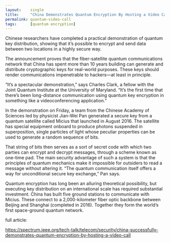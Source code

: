 ```yaml
---
layout:    single
title:     "China Demonstrates Quantum Encryption By Hosting a Video Call"
permalink: quantum-video-call
tags:      [quantum encryption]
---
```


Chinese researchers have completed a practical demonstration of quantum key distribution, showing that it’s possible to encrypt and send data between two locations in a highly secure way.

The announcement proves that the fiber-satellite quantum communications network that China has spent more than 10 years building can generate and distribute cryptographic keys for real-world purposes.
These keys should render communications impenetrable to hackers—at least in principle.

“It’s a spectacular demonstration,” says Charles Clark, a fellow with the Joint Quantum Institute at the University of Maryland. “It’s the first time that there’s been long-distance communication using quantum key encryption in something like a videoconferencing application.”

In the demonstration on Friday, a team from the Chinese Academy of Sciences led by physicist Jian-Wei Pan generated a secure key from a quantum satellite called Micius that launched in August 2016. The satellite has special equipment onboard to produce photons suspended in superposition, single particles of light whose peculiar properties can be used to generate a random sequence of bits.

That string of bits then serves as a sort of secret code with which two parties can encrypt and decrypt messages, through a scheme known as one-time pad. The main security advantage of such a system is that the principles of quantum mechanics make it impossible for outsiders to read a message without altering it. “The quantum communication itself offers a way for unconditional secure key exchange,” Pan says.

Quantum encryption has long been an alluring theoretical possibility, but executing key distribution on an international scale has required substantial investment. China has built five ground stations to communicate with Micius. These connect to a 2,000-kilometer fiber optic backbone between Beijing and Shanghai (completed in 2016). Together they form the world’s first space-ground quantum network.

full article:

https://spectrum.ieee.org/tech-talk/telecom/security/china-successfully-demonstrates-quantum-encryption-by-hosting-a-video-call

